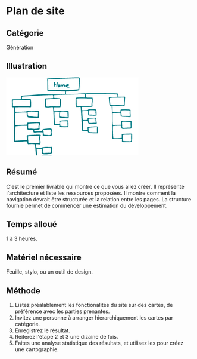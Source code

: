Plan de site
===

Catégorie
---
Génération

Illustration
---
![Cartographie d'un site](../assets/img/sitemap.png)

Résumé
---
C'est le premier livrable qui montre ce que vous allez créer. Il représente l'architecture et liste les ressources proposées. Il montre comment la navigation devrait être structurée et la relation entre les pages. La structure fournie permet de commencer une estimation du développement. 

Temps alloué
---
1 à 3 heures.

Matériel nécessaire
---
Feuille, stylo, ou un outil de design.

Méthode
---
1. Listez préalablement les fonctionalités du site sur des cartes, de préférence avec les parties prenantes.
2. Invitez une personne à arranger hierarchiquement les cartes par catégorie.
3. Enregistrez le résultat.
4. Réiterez l'étape 2 et 3 une dizaine de fois.
5. Faites une analyse statistique des résultats, et utilisez les pour créez une cartographie.